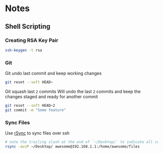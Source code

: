 # Notes

## Shell Scripting

### Creating RSA Key Pair

```bash
ssh-keygen -t rsa
```

### Git

Git undo last commit and keep working changes

```bash
git reset --soft HEAD~
```

Git squash last `2` commits
Will undo the last `2` commits and keep the changes staged and ready for another commit

```bash
git reset --soft HEAD~2
git commit -m "Some feature"
```

### Sync Files

Use [rSync](http://linux.die.net/man/1/rsync) to sync files over ssh

```bash
# note the trailing slash at the end of `~/Desktop/` to indicate all contents
rsync -avzP ~/Desktop/ awesome@192.168.1.1:/home/awesome/files
```
